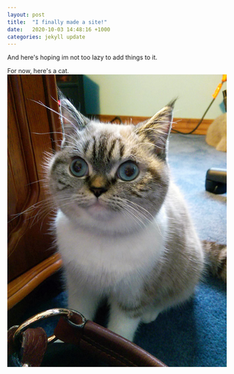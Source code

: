 ```yaml
---
layout: post
title:  "I finally made a site!"
date:   2020-10-03 14:48:16 +1000
categories: jekyll update
---
```

And here's hoping im not too lazy to add things to it.


For now, here's a cat.
![confused cat](/assets/images/cat.jpg)
